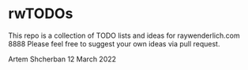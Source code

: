 # rwTODOs

This repo is a collection of TODO lists and ideas for raywenderlich.com
8888
Please feel free to suggest your own ideas via pull request.

Artem Shcherban 12  March 2022

